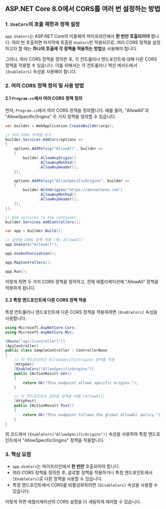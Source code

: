 ## ASP.NET Core 8.0에서 CORS를 여러 번 설정하는 방법

### 1. `UseCors`의 호출 제한과 정책 설정

`app.UseCors`는 ASP.NET Core의 미들웨어 파이프라인에서 **한 번만 호출되어야** 합니다. 여러 번 호출하면 마지막에 호출된 `UseCors`만 적용되므로, 여러 CORS 정책을 설정하고자 할 때는 **하나의 호출에 각 정책을 적용하는 방법**을 사용해야 합니다.

그러나, 여러 CORS 정책을 정의한 후, 각 컨트롤러나 엔드포인트에 대해 다른 CORS 정책을 적용할 수 있습니다. 이를 위해서는 각 컨트롤러나 액션 메서드에서 `[EnableCors]` 속성을 사용해야 합니다.

### 2. 여러 CORS 정책 정의 및 사용 방법

#### 2.1 `Program.cs`에서 여러 CORS 정책 정의

먼저, `Program.cs`에서 여러 CORS 정책을 정의합니다. 예를 들어, "AllowAll"과 "AllowSpecificOrigins" 두 가지 정책을 정의할 수 있습니다.

```csharp
var builder = WebApplication.CreateBuilder(args);

// 여러 CORS 정책을 추가
builder.Services.AddCors(options =>
{
    options.AddPolicy("AllowAll", builder =>
    {
        builder.AllowAnyOrigin()
               .AllowAnyMethod()
               .AllowAnyHeader();
    });

    options.AddPolicy("AllowSpecificOrigins", builder =>
    {
        builder.WithOrigins("https://dotnetnote.com")
               .AllowAnyMethod()
               .AllowAnyHeader();
    });
});

// Add services to the container.
builder.Services.AddControllers();

var app = builder.Build();

// 글로벌 CORS 정책 적용 (예: AllowAll)
app.UseCors("AllowAll");

app.UseAuthorization();

app.MapControllers();

app.Run();
```

이렇게 하면 두 가지 CORS 정책을 정의하고, 전체 애플리케이션에 "AllowAll" 정책을 적용하게 됩니다.

#### 2.2 특정 엔드포인트에 다른 CORS 정책 적용

특정 컨트롤러나 엔드포인트에 다른 CORS 정책을 적용하려면 `[EnableCors]` 속성을 사용합니다. 

```csharp
using Microsoft.AspNetCore.Cors;
using Microsoft.AspNetCore.Mvc;

[Route("api/[controller]")]
[ApiController]
public class SampleController : ControllerBase
{
    // 이 엔드포인트는 AllowSpecificOrigins 정책을 적용
    [HttpGet]
    [EnableCors("AllowSpecificOrigins")]
    public IActionResult Get()
    {
        return Ok("This endpoint allows specific origins.");
    }

    // 이 엔드포인트는 글로벌 정책을 따름 (AllowAll)
    [HttpPost]
    public IActionResult Post()
    {
        return Ok("This endpoint follows the global AllowAll policy.");
    }
}
```

위 코드에서 `[EnableCors("AllowSpecificOrigins")]` 속성을 사용하여 특정 엔드포인트에서 "AllowSpecificOrigins" 정책을 적용합니다.

### 3. 핵심 요점

- `app.UseCors`는 파이프라인에서 **한 번만** 호출되어야 합니다.
- 여러 CORS 정책을 정의한 후, 글로벌 정책을 적용하거나 특정 엔드포인트에서 `[EnableCors]`로 다른 정책을 사용할 수 있습니다.
- 특정 엔드포인트에서 CORS를 비활성화하려면 `[DisableCors]` 속성을 사용할 수 있습니다.

이렇게 하면 애플리케이션의 CORS 설정을 더 세밀하게 제어할 수 있습니다.
